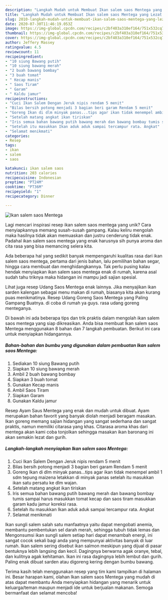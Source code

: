 ```yaml
---
description: "Langkah Mudah untuk Membuat Ikan salem saos Mentega yang Lezat Sekali"
title: "Langkah Mudah untuk Membuat Ikan salem saos Mentega yang Lezat Sekali"
slug: 2010-langkah-mudah-untuk-membuat-ikan-salem-saos-mentega-yang-lezat-sekali
date: 2020-07-30T11:46:19.053Z
image: https://img-global.cpcdn.com/recipes/c2bf403a310ef164/751x532cq70/ikan-salem-saos-mentega-foto-resep-utama.jpg
thumbnail: https://img-global.cpcdn.com/recipes/c2bf403a310ef164/751x532cq70/ikan-salem-saos-mentega-foto-resep-utama.jpg
cover: https://img-global.cpcdn.com/recipes/c2bf403a310ef164/751x532cq70/ikan-salem-saos-mentega-foto-resep-utama.jpg
author: Jeffery Massey
ratingvalue: 4.5
reviewcount: 11
recipeingredient:
- "10 siung Bawang putih"
- "10 siung bawang merah"
- "2 buah bawang bombay"
- "3 buah tomat"
- " Kecap manis"
- " Saos Tiram"
- " Garam"
- " Kaldu jamur"
recipeinstructions:
- "Cuci Ikan Salem Dengan Jeruk nipis rendam 5 menit"
- "Bilas bersih potong menjadi 3 bagian beri garam Rendam 5 menit"
- "Goreng Ikan di dlm minyak panas...tips agar ikan tidak menempel ambil 1 sdm tepung maizena letakkan di minyak panas setelah itu masukkan ikan satu persatu ke dlm wajan."
- "Setelah matang angkat ikan tiriskan"
- "Iris semua bahan bawang putih bawang merah dan bawang bombay tumis sampai harus masukkan tomat kecap dan saos tiram masukkan garam kadu jamur koreksi rasa."
- "Setelah itu masukkan Ikan aduk aduk sampai tercampur rata. Angkat"
- "Selamat menikmati"
categories:
- Resep
tags:
- ikan
- salem
- saos

katakunci: ikan salem saos 
nutrition: 203 calories
recipecuisine: Indonesian
preptime: "PT24M"
cooktime: "PT36M"
recipeyield: "1"
recipecategory: Dinner

---
```



![Ikan salem saos Mentega](https://img-global.cpcdn.com/recipes/c2bf403a310ef164/751x532cq70/ikan-salem-saos-mentega-foto-resep-utama.jpg)

Lagi mencari inspirasi resep ikan salem saos mentega yang unik? Cara menyiapkannya memang susah-susah gampang. Kalau keliru mengolah maka hasilnya tidak akan memuaskan dan justru cenderung tidak enak. Padahal ikan salem saos mentega yang enak harusnya sih punya aroma dan cita rasa yang bisa memancing selera kita.

Ada beberapa hal yang sedikit banyak mempengaruhi kualitas rasa dari ikan salem saos mentega, pertama dari jenis bahan, lalu pemilihan bahan segar, hingga cara membuat dan menghidangkannya. Tak perlu pusing kalau hendak menyiapkan ikan salem saos mentega enak di rumah, karena asal sudah tahu triknya maka hidangan ini mampu jadi sajian spesial.

Lihat juga resep Udang Saos Mentega enak lainnya. Jika menyajikan ikan sarden kalengan sebagai menu makan di rumah, biasanya kita akan kurang puas menikmatinya. Resep Udang Goreng Saos Mentega yang Paling Gampang Buatnya. di coba di rumah ya guys. rasa udang goreng menteganya.


Di bawah ini ada beberapa tips dan trik praktis dalam mengolah ikan salem saos mentega yang siap dikreasikan. Anda bisa membuat Ikan salem saos Mentega menggunakan 8 bahan dan 7 langkah pembuatan. Berikut ini cara untuk menyiapkan hidangannya.

<!--inarticleads1-->

##### Bahan-bahan dan bumbu yang digunakan dalam pembuatan Ikan salem saos Mentega:

1. Sediakan 10 siung Bawang putih
1. Siapkan 10 siung bawang merah
1. Ambil 2 buah bawang bombay
1. Siapkan 3 buah tomat
1. Gunakan  Kecap manis
1. Ambil  Saos Tiram
1. Siapkan  Garam
1. Gunakan  Kaldu jamur


Resep Ayam Saus Mentega yang enak dan mudah untuk dibuat. Ayam merupakan bahan favorit yang banyak diolah menjadi beragam masakan. Ikan goreng memang sajian hidangan yang sangat sederhana dan sangat praktis, namun memiliki citarasa yang khas. Citarasa aroma khas dari mentega akan kami coba tonjolkan sehingga masakan ikan baronang ini akan semakin lezat dan gurih. 

<!--inarticleads2-->

##### Langkah-langkah menyiapkan Ikan salem saos Mentega:

1. Cuci Ikan Salem Dengan Jeruk nipis rendam 5 menit
1. Bilas bersih potong menjadi 3 bagian beri garam Rendam 5 menit
1. Goreng Ikan di dlm minyak panas...tips agar ikan tidak menempel ambil 1 sdm tepung maizena letakkan di minyak panas setelah itu masukkan ikan satu persatu ke dlm wajan.
1. Setelah matang angkat ikan tiriskan
1. Iris semua bahan bawang putih bawang merah dan bawang bombay tumis sampai harus masukkan tomat kecap dan saos tiram masukkan garam kadu jamur koreksi rasa.
1. Setelah itu masukkan Ikan aduk aduk sampai tercampur rata. Angkat
1. Selamat menikmati


Ikan sungli salem salah satu manfaatnya yaitu dapat mengobati anemia, membantu pembentukan sel darah merah, sehingga tubuh tidak lemas dan Mengonsumsi ikan sungli salem setiap hari dapat menambah energi, ini sangat cocok sekali bagi anda yang mempunyai aktivitas banyak di luar rumah. Ikan salem sering disebut ikan salmon meskipun yang dijual di pasar bentuknya lebih langsing dan kecil. Dagingnya berwarna agak oranye, tebal, dan kulitnya agak kehitaman. Ikan ini rasa dagingnya lebih lembut dan gurih. Paling enak dibuat sarden atau digoreng kering dengan bumbu bawang. 

Terima kasih telah menggunakan resep yang tim kami tampilkan di halaman ini. Besar harapan kami, olahan Ikan salem saos Mentega yang mudah di atas dapat membantu Anda menyiapkan hidangan yang menarik untuk keluarga/teman maupun menjadi ide untuk berjualan makanan. Semoga bermanfaat dan selamat mencoba!
